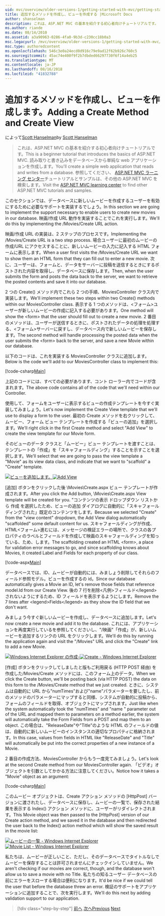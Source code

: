 ```yaml
---
uid: mvc/overview/older-versions-1/getting-started-with-mvc/getting-started-with-mvc-part6
title: 追加するメソッドを作成し、ビューを作成する |Microsoft Docs
author: shanselman
description: これは、ASP.NET MVC の基本を紹介する初心者向けチュートリアルです。 読み取りと書き込みをデータベースから単純な web アプリケーションを作成します。
ms.author: riande
ms.date: 08/14/2010
ms.assetid: a3a90963-0286-4fa0-9b3d-c230cc18b0a3
msc.legacyurl: /mvc/overview/older-versions-1/getting-started-with-mvc/getting-started-with-mvc-part6
msc.type: authoredcontent
ms.openlocfilehash: 546c3e0a24ecd0d916c79e9ad12f62b926c760c5
ms.sourcegitcommit: 45ac74e400f9f2b7dbded66297730f6f14a4eb25
ms.translationtype: MT
ms.contentlocale: ja-JP
ms.lasthandoff: 08/16/2018
ms.locfileid: "41832788"
---
```

<a name="adding-a-create-method-and-create-view"></a><span data-ttu-id="aa334-104">追加するメソッドを作成し、ビューを作成します。</span><span class="sxs-lookup"><span data-stu-id="aa334-104">Adding a Create Method and Create View</span></span>
====================
<span data-ttu-id="aa334-105">によって[Scott Hanselman](https://github.com/shanselman)</span><span class="sxs-lookup"><span data-stu-id="aa334-105">by [Scott Hanselman](https://github.com/shanselman)</span></span>

> <span data-ttu-id="aa334-106">これは、ASP.NET MVC の基本を紹介する初心者向けチュートリアルです。</span><span class="sxs-lookup"><span data-stu-id="aa334-106">This is a beginner tutorial that introduces the basics of ASP.NET MVC.</span></span> <span data-ttu-id="aa334-107">読み取りと書き込みをデータベースから単純な web アプリケーションを作成します。</span><span class="sxs-lookup"><span data-stu-id="aa334-107">You'll create a simple web application that reads and writes from a database.</span></span> <span data-ttu-id="aa334-108">参照してください、 [ASP.NET MVC ラーニング センター](../../../index.md)チュートリアルとサンプルは、その他の ASP.NET MVC を検索します。</span><span class="sxs-lookup"><span data-stu-id="aa334-108">Visit the [ASP.NET MVC learning center](../../../index.md) to find other ASP.NET MVC tutorials and samples.</span></span>


<span data-ttu-id="aa334-109">このセクションでは、データベースに新しいムービーを作成するユーザーを有効にするために必要なサポートを実装するでしょう。</span><span class="sxs-lookup"><span data-stu-id="aa334-109">In this section we are going to implement the support necessary to enable users to create new movies in our database.</span></span> <span data-ttu-id="aa334-110">映画/作成 URL 動作を実装することでこれを実行します。</span><span class="sxs-lookup"><span data-stu-id="aa334-110">We'll do this by implementing the /Movies/Create URL action.</span></span>

<span data-ttu-id="aa334-111">映画/作成 URL の実装は、2 ステップのプロセスです。</span><span class="sxs-lookup"><span data-stu-id="aa334-111">Implementing the /Movies/Create URL is a two step process.</span></span> <span data-ttu-id="aa334-112">場合ユーザーに最初のムービーの作成/URL にアクセスすることに、新しいムービーの入力に記入する HTML フォームに表示します。</span><span class="sxs-lookup"><span data-stu-id="aa334-112">When a user first visits the /Movies/Create URL we want to show them an HTML form that they can fill out to enter a new movie.</span></span> <span data-ttu-id="aa334-113">次に、ユーザーは、フォームと、データをサーバーに投稿を送信するときにするポストされた内容を取得し、データベースに保存します。</span><span class="sxs-lookup"><span data-stu-id="aa334-113">Then, when the user submits the form and posts the data back to the server, we want to retrieve the posted contents and save it into our database.</span></span>

<span data-ttu-id="aa334-114">2 つの Create() メソッド内でこれら 2 つの手順、MoviesController クラス内で実装します。</span><span class="sxs-lookup"><span data-stu-id="aa334-114">We'll implement these two steps within two Create() methods within our MoviesController class.</span></span> <span data-ttu-id="aa334-115">表示する 1 つのメソッドは、&lt;フォーム&gt;ユーザーが新しいムービーの作成に記入する必要があります。</span><span class="sxs-lookup"><span data-stu-id="aa334-115">One method will show the &lt;form&gt; that the user should fill out to create a new movie.</span></span> <span data-ttu-id="aa334-116">2 番目のメソッドは、ユーザーが送信するときに、ポストされたデータの処理を処理する、&lt;フォーム&gt;サーバーに戻すし、データベース内で新しいムービーを保存します。</span><span class="sxs-lookup"><span data-stu-id="aa334-116">The second method will handle processing the posted data when the user submits the &lt;form&gt; back to the server, and save a new Movie within our database.</span></span>

<span data-ttu-id="aa334-117">以下のコードは、これを実装する MoviesController クラスに追加します。</span><span class="sxs-lookup"><span data-stu-id="aa334-117">Below is the code we'll add to our MoviesController class to implement this:</span></span>

[!code-csharp[Main](getting-started-with-mvc-part6/samples/sample1.cs)]

<span data-ttu-id="aa334-118">上記のコードには、すべての必要があります、コント ローラー内でコードが含まれます。</span><span class="sxs-lookup"><span data-stu-id="aa334-118">The above code contains all of the code that we'll need within our Controller.</span></span>

<span data-ttu-id="aa334-119">使用して、フォームをユーザーに表示するビューの作成テンプレートを今すぐ実装してみましょう。</span><span class="sxs-lookup"><span data-stu-id="aa334-119">Let's now implement the Create View template that we'll use to display a form to the user.</span></span> <span data-ttu-id="aa334-120">最初の Create メソッドを右クリックして、ムービー、フォーム ビュー テンプレートを作成する「ビューの追加」を選択します。</span><span class="sxs-lookup"><span data-stu-id="aa334-120">We'll right click in the first Create method and select "Add View" to create the view template for our Movie form.</span></span>

<span data-ttu-id="aa334-121">そのビューのデータ クラスと「ムービー」ビュー テンプレートを渡すことは、テンプレートの「作成」を「スキャフォールディング」することを示すことを選択します。</span><span class="sxs-lookup"><span data-stu-id="aa334-121">We'll select that we are going to pass the view template a "Movie" as its view data class, and indicate that we want to "scaffold" a "Create" template.</span></span>

<span data-ttu-id="aa334-122">[![ビューを追加します。](getting-started-with-mvc-part6/_static/image2.png)](getting-started-with-mvc-part6/_static/image1.png)</span><span class="sxs-lookup"><span data-stu-id="aa334-122">[![Add View](getting-started-with-mvc-part6/_static/image2.png)](getting-started-with-mvc-part6/_static/image1.png)</span></span>

<span data-ttu-id="aa334-123">[追加] ボタンをクリックした後 \Movies\Create.aspx ビュー テンプレートが作成されます。</span><span class="sxs-lookup"><span data-stu-id="aa334-123">After you click the Add button, \Movies\Create.aspx View template will be created for you.</span></span> <span data-ttu-id="aa334-124">"コンテンツの表示 ドロップダウン リストから 作成 を選択したため、ビューの追加 ダイアログに自動的に「スキャフォールディングされた」既定のコンテンツをします。</span><span class="sxs-lookup"><span data-stu-id="aa334-124">Because we selected "Create" from the "view content" dropdown, the Add View dialog automatically "scaffolded" some default content for us.</span></span> <span data-ttu-id="aa334-125">スキャフォールディングが作成、HTML&lt;フォーム&gt;進むには、メッセージの検証エラーの場所で、クラスの各プロパティのラベルとフィールドを作成して映画のスキャフォールディングを知っている、ため、します。</span><span class="sxs-lookup"><span data-stu-id="aa334-125">The scaffolding created an HTML &lt;form&gt;, a place for validation error messages to go, and since scaffolding knows about Movies, it created Label and Fields for each property of our class.</span></span>

[!code-aspx[Main](getting-started-with-mvc-part6/samples/sample2.aspx)]

<span data-ttu-id="aa334-126">データベースでは、ID、ムービーが自動的には、みましょう削除してそれらのフィールド参照モデル。ビューを作成するの id。</span><span class="sxs-lookup"><span data-stu-id="aa334-126">Since our database automatically gives a Movie an ID, let's remove those fields that reference model.Id from our Create View.</span></span> <span data-ttu-id="aa334-127">後の 7 行を削除&lt;凡例&gt;フィールド&lt;/legend&gt;されないようにするため、ID フィールドを表示するようにします。</span><span class="sxs-lookup"><span data-stu-id="aa334-127">Remove the 7 lines after &lt;legend&gt;Fields&lt;/legend&gt; as they show the ID field that we don't want.</span></span>

<span data-ttu-id="aa334-128">みましょう今すぐ新しいムービーを作成し、データベースに追加します。</span><span class="sxs-lookup"><span data-stu-id="aa334-128">Let's now create a new movie and add it to the database.</span></span> <span data-ttu-id="aa334-129">これには、アプリケーションを再度実行しているを参照してくださいし、"/映画"「作成」が、新しいムービーを追加するリンクの URL をクリックします。</span><span class="sxs-lookup"><span data-stu-id="aa334-129">We'll do this by running the application again and visit the "/Movies" URL and click the "Create" link to add a new Movie.</span></span>

<span data-ttu-id="aa334-130">[![Windows Internet Explorer の作成-](getting-started-with-mvc-part6/_static/image4.png)](getting-started-with-mvc-part6/_static/image3.png)</span><span class="sxs-lookup"><span data-stu-id="aa334-130">[![Create - Windows Internet Explorer](getting-started-with-mvc-part6/_static/image4.png)](getting-started-with-mvc-part6/_static/image3.png)</span></span>

<span data-ttu-id="aa334-131">[作成] ボタンをクリックしてしましたと版もご利用戻る (HTTP POST 経由) を作成した/Movies/Create メソッドには、このフォーム上のデータ。</span><span class="sxs-lookup"><span data-stu-id="aa334-131">When we click the Create button, we'll be posting back (via HTTP POST) the data on this form to the /Movies/Create method that we just created.</span></span> <span data-ttu-id="aa334-132">ときに、システムは自動的に URL から"numTimes"および"name"パラメーターを要したし、前のメソッドのパラメーターにマップすると同様、システムが自動的に投稿から、フォームのフィールドを取得、オブジェクトにマップされます。</span><span class="sxs-lookup"><span data-stu-id="aa334-132">Just like when the system automatically took the "numTimes" and "name " parameter out of the URL and mapped them to parameters on a method earlier, the system will automatically take the Form Fields from a POST and map them to an object.</span></span> <span data-ttu-id="aa334-133">この場合は、"ReleaseDate"や"Title"のような HTML のフィールドの値は、自動的に新しいムービーのインスタンスの適切なプロパティに格納されます。</span><span class="sxs-lookup"><span data-stu-id="aa334-133">In this case, values from fields in HTML like "ReleaseDate" and "Title" will automatically be put into the correct properties of a new instance of a Movie.</span></span>

<span data-ttu-id="aa334-134">2 番目の作成方法、MoviesController からもう一度見てみましょう。</span><span class="sxs-lookup"><span data-stu-id="aa334-134">Let's look at the second Create method from our MoviesController again.</span></span> <span data-ttu-id="aa334-135">「ビデオ」オブジェクトを引数としてかかる方法に注意してください。</span><span class="sxs-lookup"><span data-stu-id="aa334-135">Notice how it takes a "Movie" object as an argument:</span></span>

[!code-csharp[Main](getting-started-with-mvc-part6/samples/sample3.cs)]

<span data-ttu-id="aa334-136">このムービー オブジェクトは、Create アクション メソッドの [HttpPost] バージョンに渡されたし、データベースに保存し、ムービーの一覧で、保存された結果を表示する Index() アクション メソッドに、ユーザーがリダイレクトされます。</span><span class="sxs-lookup"><span data-stu-id="aa334-136">This Movie object was then passed to the [HttpPost] version of our Create action method, and we saved it in the database and then redirected the user back to the Index() action method which will show the saved result in the movie list:</span></span>

<span data-ttu-id="aa334-137">[![ムービーの一覧 - Windows Internet Explorer](getting-started-with-mvc-part6/_static/image6.png)](getting-started-with-mvc-part6/_static/image5.png)</span><span class="sxs-lookup"><span data-stu-id="aa334-137">[![Movie List - Windows Internet Explorer](getting-started-with-mvc-part6/_static/image6.png)](getting-started-with-mvc-part6/_static/image5.png)</span></span>

<span data-ttu-id="aa334-138">私たちは、ムービーが正しいこと、ただし、そのデータベースでタイトルなしでムービーを保存することは許可されませんにチェックインしていません。</span><span class="sxs-lookup"><span data-stu-id="aa334-138">We aren't checking if our movies are correct, though, and the database won't allow us to save a movie with no Title.</span></span> <span data-ttu-id="aa334-139">私たちの知るユーザー データベースの前にエラーをスローする場合は便利になります。</span><span class="sxs-lookup"><span data-stu-id="aa334-139">It'd be nice if we could tell the user that before the database threw an error.</span></span> <span data-ttu-id="aa334-140">検証のサポートをアプリケーションに追加することで、次を実行します。</span><span class="sxs-lookup"><span data-stu-id="aa334-140">We'll do this next by adding validation support to our application.</span></span>

> [!div class="step-by-step"]
> <span data-ttu-id="aa334-141">[前へ](getting-started-with-mvc-part5.md)
> [次へ](getting-started-with-mvc-part7.md)</span><span class="sxs-lookup"><span data-stu-id="aa334-141">[Previous](getting-started-with-mvc-part5.md)
[Next](getting-started-with-mvc-part7.md)</span></span>
